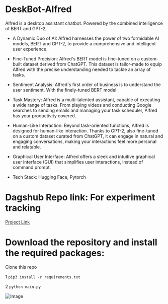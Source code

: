 # DeskBot-Alfred

Alfred is a desktop assistant chatbot. Powered by the combined intelligence of BERT and GPT-2, 

* A Dynamic Duo of AI: Alfred harnesses the power of two formidable AI models, BERT and GPT-2, to provide a comprehensive and intelligent user experience.

* Fine-Tuned Precision: Alfred's BERT model is fine-tuned on a custom-built dataset derived from ChatGPT. This dataset is tailor-made to equip Alfred with the precise understanding needed to tackle an array of tasks.


* Sentiment Analysis: Alfred's first order of business is to understand the user sentiment. With the finely-tuned BERT model

* Task Mastery: Alfred is a multi-talented assistant, capable of executing a wide range of tasks. From playing videos and conducting Google searches to sending emails and managing your task scheduler, Alfred has your productivity covered.


* Human-Like Interaction: Beyond task-oriented functions, Alfred is designed for human-like interaction. Thanks to GPT-2, also fine-tuned on a custom dataset curated from ChatGPT, it can engage in natural and engaging conversations, making your interactions feel more personal and relatable.

* Graphical User Interface: Alfred offers a sleek and intuitive graphical user interface (GUI) that simplifies user interactions, instead of command prompt.

* Tech Stack: Hugging Face, Pytorch 


# Dagshub Repo link: For experiment tracking
[Project Link]()


# Download the repository and install the required packages:

Clone this repo

1 `pip3 install -r requirements.txt`

2 `python main.py`

![Image](https://github.com/mb16biswas/DeskBot-Alfred/assets/64213233/bdef4e2e-92fc-49af-92e5-1e50636db213)
